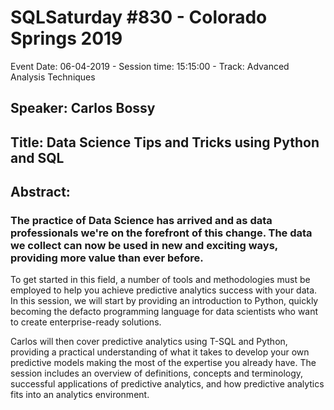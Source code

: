 # SQLSaturday #830 - Colorado Springs 2019
Event Date: 06-04-2019 - Session time: 15:15:00 - Track: Advanced Analysis Techniques
## Speaker: Carlos Bossy
## Title: Data Science Tips and Tricks using Python and SQL
## Abstract:
### The practice of Data Science has arrived and as data professionals we're on the forefront of this change. The data we collect can now be used in new and exciting ways, providing more value than ever before. 

To get started in this field, a number of tools and methodologies must be employed to help you achieve predictive analytics success with your data. In this session, we will start by providing an introduction to Python, quickly becoming the defacto programming language for data scientists who want to create enterprise-ready solutions.

Carlos will then cover predictive analytics using T-SQL and Python, providing a practical understanding of what it takes to develop your own predictive models making the most of the expertise you already have. The session includes an overview of definitions, concepts and terminology, successful applications of predictive analytics, and how predictive analytics fits into an analytics environment.
